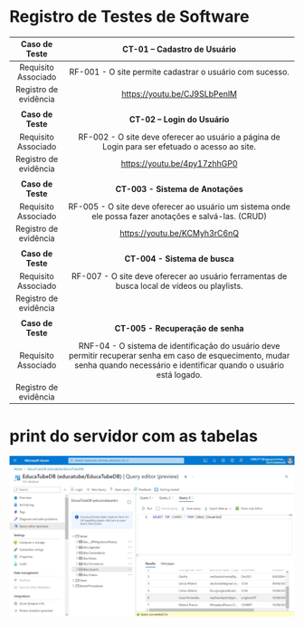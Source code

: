 
# Registro de Testes de Software


| **Caso de Teste** 	| **CT-01 – Cadastro de Usuário** 	|
|:---:	|:---:	|
|	Requisito Associado 	| RF-001 - O site permite cadastrar o usuário com sucesso. |
|Registro de evidência | https://youtu.be/CJ9SLbPenlM |
|   |   |
| **Caso de Teste** 	| **CT-02 – Login do Usuário** 	|
|	Requisito Associado 	| RF-002 - O site deve oferecer ao usuário a página de Login para ser efetuado o acesso ao site. |
|Registro de evidência | https://youtu.be/4py17zhhGP0 |
|   |   |
| **Caso de Teste** 	| **CT-003 - Sistema de Anotações** 	|
|	Requisito Associado 	| RF-005 - O site deve oferecer ao usuário um sistema onde ele possa fazer anotações e salvá-las. (CRUD) |
|Registro de evidência | https://youtu.be/KCMyh3rC6nQ |
|   |   |
| **Caso de Teste** 	| **CT-004 - Sistema de busca** 	|
|	Requisito Associado 	| RF-007 - O site deve oferecer ao usuário ferramentas de busca local de vídeos ou playlists. |
|Registro de evidência | |
|   |   |
| **Caso de Teste** 	| **CT-005 - Recuperação de senha** 	|
|	Requisito Associado 	| RNF-04 - O sistema de identificação do usuário deve permitir recuperar senha em caso de esquecimento, mudar senha quando necessário e identificar quando o usuário está logado. |
|Registro de evidência | |

# print do servidor com as tabelas
<img src="img/print_servidor.jpg">


